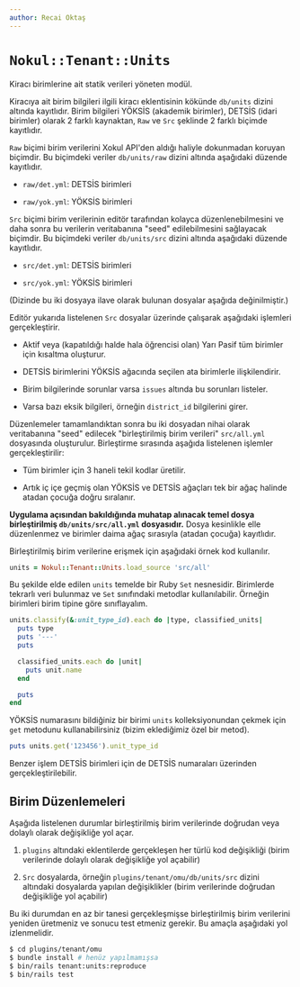 ```yaml
---
author: Recai Oktaş
---
```


`Nokul::Tenant::Units`
======================

Kiracı birimlerine ait statik verileri yöneten modül.

Kiracıya ait birim bilgileri ilgili kiracı eklentisinin kökünde `db/units`
dizini altında kayıtlıdır.  Birim bilgileri YÖKSİS (akademik birimler), DETSİS
(idari birimler) olarak 2 farklı kaynaktan, `Raw` ve `Src` şeklinde 2 farklı
biçimde kayıtlıdır.

`Raw` biçimi birim verilerini Xokul API'den aldığı haliyle dokunmadan koruyan
biçimdir.  Bu biçimdeki veriler `db/units/raw` dizini altında aşağıdaki düzende
kayıtlıdır.

- `raw/det.yml`: DETSİS birimleri

- `raw/yok.yml`: YÖKSİS birimleri

`Src` biçimi birim verilerinin editör tarafından kolayca düzenlenebilmesini ve
daha sonra bu verilerin veritabanına "seed" edilebilmesini sağlayacak biçimdir.
Bu biçimdeki veriler `db/units/src` dizini altında aşağıdaki düzende kayıtlıdır.

- `src/det.yml`: DETSİS birimleri

- `src/yok.yml`: YÖKSİS birimleri

(Dizinde bu iki dosyaya ilave olarak bulunan dosyalar aşağıda değinilmiştir.)

Editör yukarıda listelenen `Src` dosyalar üzerinde çalışarak aşağıdaki işlemleri
gerçekleştirir.

- Aktif veya (kapatıldığı halde hala öğrencisi olan) Yarı Pasif tüm birimler
  için kısaltma oluşturur.

- DETSİS birimlerini YÖKSİS ağacında seçilen ata birimlerle ilişkilendirir.

- Birim bilgilerinde sorunlar varsa `issues` altında bu sorunları listeler.

- Varsa bazı eksik bilgileri, örneğin `district_id` bilgilerini girer.

Düzenlemeler tamamlandıktan sonra bu iki dosyadan nihai olarak veritabanına
"seed" edilecek "birleştirilmiş birim verileri" `src/all.yml` dosyasında
oluşturulur.  Birleştirme sırasında aşağıda listelenen işlemler
gerçekleştirilir:

- Tüm birimler için 3 haneli tekil kodlar üretilir.

- Artık iç içe geçmiş olan YÖKSİS ve DETSİS ağaçları tek bir ağaç halinde atadan
  çocuğa doğru sıralanır.

**Uygulama açısından bakıldığında muhatap alınacak temel dosya birleştirilmiş
`db/units/src/all.yml` dosyasıdır.**  Dosya kesinlikle elle düzenlenmez ve
birimler daima ağaç sırasıyla (atadan çocuğa) kayıtlıdır.

Birleştirilmiş birim verilerine erişmek için aşağıdaki örnek kod kullanılır.

```ruby
units = Nokul::Tenant::Units.load_source 'src/all'
```

Bu şekilde elde edilen `units` temelde bir Ruby `Set` nesnesidir.  Birimlerde
tekrarlı veri bulunmaz ve `Set` sınıfındaki metodlar kullanılabilir.  Örneğin
birimleri birim tipine göre sınıflayalım.

```ruby
units.classify(&:unit_type_id).each do |type, classified_units|
  puts type
  puts '---'
  puts

  classified_units.each do |unit|
    puts unit.name
  end

  puts
end
```

YÖKSİS numarasını bildiğiniz bir birimi `units` kolleksiyonundan çekmek için
`get` metodunu kullanabilirsiniz (bizim eklediğimiz özel bir metod).

```ruby
puts units.get('123456').unit_type_id
```

Benzer işlem DETSİS birimleri için de DETSİS numaraları üzerinden
gerçekleştirilebilir.

Birim Düzenlemeleri
-------------------

Aşağıda listelenen durumlar birleştirilmiş birim verilerinde doğrudan veya
dolaylı olarak değişikliğe yol açar.

1. `plugins` altındaki eklentilerde gerçekleşen her türlü kod değişikliği (birim
   verilerinde dolaylı olarak değişikliğe yol açabilir)

2. `Src` dosyalarda, örneğin `plugins/tenant/omu/db/units/src` dizini altındaki
    dosyalarda yapılan değişiklikler (birim verilerinde doğrudan değişikliğe yol
    açabilir)

Bu iki durumdan en az bir tanesi gerçekleşmişse birleştirilmiş birim verilerini
yeniden üretmeniz ve sonucu test etmeniz gerekir.  Bu amaçla aşağıdaki yol
izlenmelidir.

```sh
$ cd plugins/tenant/omu
$ bundle install # henüz yapılmamışsa
$ bin/rails tenant:units:reproduce
$ bin/rails test
```
